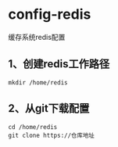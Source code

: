 config-redis
============

缓存系统redis配置

1、创建redis工作路径
---
	mkdir /home/redis

2、从git下载配置
---
	cd /home/redis
	git clone https://仓库地址
	